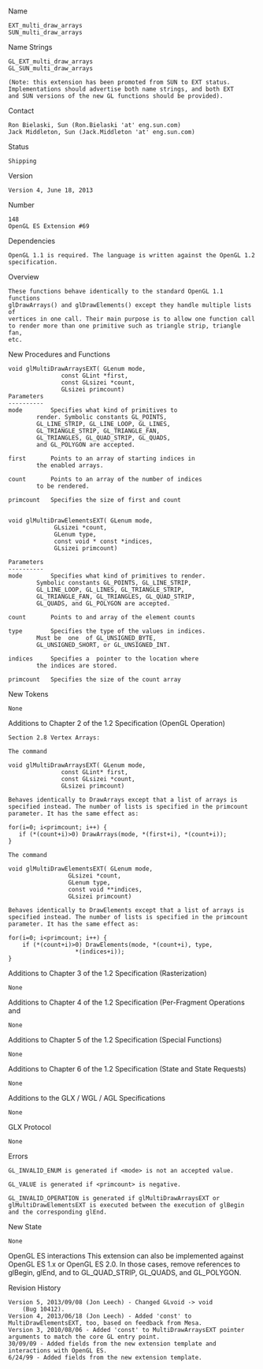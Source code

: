 # 


Name

    EXT_multi_draw_arrays
    SUN_multi_draw_arrays

Name Strings

    GL_EXT_multi_draw_arrays
    GL_SUN_multi_draw_arrays

    (Note: this extension has been promoted from SUN to EXT status.
    Implementations should advertise both name strings, and both EXT
    and SUN versions of the new GL functions should be provided).

Contact

    Ron Bielaski, Sun (Ron.Bielaski 'at' eng.sun.com)
    Jack Middleton, Sun (Jack.Middleton 'at' eng.sun.com)

Status

    Shipping

Version

    Version 4, June 18, 2013

Number

    148
    OpenGL ES Extension #69

Dependencies

    OpenGL 1.1 is required. The language is written against the OpenGL 1.2
    specification.

Overview

    These functions behave identically to the standard OpenGL 1.1 functions
    glDrawArrays() and glDrawElements() except they handle multiple lists of
    vertices in one call. Their main purpose is to allow one function call
    to render more than one primitive such as triangle strip, triangle fan,
    etc.

New Procedures and Functions

    void glMultiDrawArraysEXT( GLenum mode,
			       const GLint *first,
			       const GLsizei *count,
			       GLsizei primcount)
    Parameters
    ----------
	mode		Specifies what kind of primitives to
			render. Symbolic constants GL_POINTS,
			GL_LINE_STRIP, GL_LINE_LOOP, GL_LINES,
			GL_TRIANGLE_STRIP, GL_TRIANGLE_FAN,
			GL_TRIANGLES, GL_QUAD_STRIP, GL_QUADS,
			and GL_POLYGON are accepted.

	first		Points to an array of starting indices in
			the enabled arrays.

	count		Points to an array of the number of indices
			to be rendered.

	primcount	Specifies the size of first and count


    void glMultiDrawElementsEXT( GLenum mode,
				 GLsizei *count,
				 GLenum type,
				 const void * const *indices,
				 GLsizei primcount)

    Parameters
    ----------
	mode		Specifies what kind of primitives to render.
			Symbolic constants GL_POINTS, GL_LINE_STRIP,
			GL_LINE_LOOP, GL_LINES, GL_TRIANGLE_STRIP,
			GL_TRIANGLE_FAN, GL_TRIANGLES, GL_QUAD_STRIP,
			GL_QUADS, and GL_POLYGON are accepted.

	count		Points to and array of the element counts

	type		Specifies the type of the values in indices.
			Must be  one  of GL_UNSIGNED_BYTE,
			GL_UNSIGNED_SHORT, or GL_UNSIGNED_INT.

	indices		Specifies a  pointer to the location where
			the indices are stored.

	primcount	Specifies the size of the count array

New Tokens

    None

Additions to Chapter 2 of the 1.2 Specification (OpenGL Operation)

    Section 2.8 Vertex Arrays:

    The command

	void glMultiDrawArraysEXT( GLenum mode,
				   const GLint* first,
				   const GLsizei *count,
				   GLsizei primcount)

    Behaves identically to DrawArrays except that a list of arrays is
    specified instead. The number of lists is specified in the primcount
    parameter. It has the same effect as:

	for(i=0; i<primcount; i++) {
	   if (*(count+i)>0) DrawArrays(mode, *(first+i), *(count+i));
	}

    The command

	void glMultiDrawElementsEXT( GLenum mode,
				     GLsizei *count,
				     GLenum type,
				     const void **indices,
				     GLsizei primcount)

    Behaves identically to DrawElements except that a list of arrays is
    specified instead. The number of lists is specified in the primcount
    parameter. It has the same effect as:

	for(i=0; i<primcount; i++) {
	    if (*(count+i)>0) DrawElements(mode, *(count+i), type,
					   *(indices+i));
	}

Additions to Chapter 3 of the 1.2 Specification (Rasterization)

    None

Additions to Chapter 4 of the 1.2 Specification (Per-Fragment Operations and

    None

Additions to Chapter 5 of the 1.2 Specification (Special Functions)

    None

Additions to Chapter 6 of the 1.2 Specification (State and State Requests)

    None

Additions to the GLX / WGL / AGL Specifications

    None

GLX Protocol

    None

Errors

    GL_INVALID_ENUM is generated if <mode> is not an accepted value.

    GL_VALUE is generated if <primcount> is negative.

    GL_INVALID_OPERATION is generated if glMultiDrawArraysEXT or
    glMultiDrawElementsEXT is executed between the execution of glBegin
    and the corresponding glEnd.

New State

    None

OpenGL ES interactions
    This extension can also be implemented against OpenGL ES 1.x or
	OpenGL ES 2.0. In those cases, remove references to glBegin, glEnd,
	and to GL_QUAD_STRIP, GL_QUADS, and GL_POLYGON.


Revision History

    Version 5, 2013/09/08 (Jon Leech) - Changed GLvoid -> void
        (Bug 10412).
    Version 4, 2013/06/18 (Jon Leech) - Added 'const' to
	MultiDrawElementsEXT, too, based on feedback from Mesa.
    Version 3, 2010/08/06 - Added 'const' to MultiDrawArraysEXT pointer
	arguments to match the core GL entry point.
    30/09/09 - Added fields from the new extension template and
	interactions with OpenGL ES.
    6/24/99 - Added fields from the new extension template.
